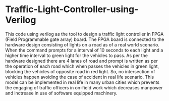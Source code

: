 # Traffic-Light-Controller-using-Verilog
This code using verilog as the tool to design a traffic light controller in FPGA (Field Programmable gate array) board.
The FPGA board is connected to the hardware design consisting of lights on a road as of a real world scenario.
When the command prompts for a interval of 10 seconds to each light and a higher time interval to green light for the vehicles to pass.
As per the hardware designed there are 4 lanes of road and prompt is written as per the operation of each road which when passes the vehicles in green light, blocking the vehicles of opposite road in red light.
So, no intersection of vehicles happen avoiding the case of accident in real life scenario.
This model can be implemented in real life in many urban cities which prevents the engaging of traffic officers in on-field work which decreases manpower and inctrease in use of software equipped machinery.
